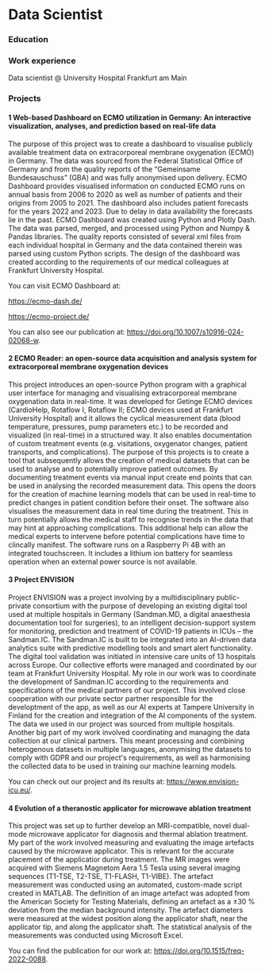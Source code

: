 # Data Scientist

### Education

### Work experience
Data scientist @ University Hospital Frankfurt am Main

### Projects
#### 1 Web-based Dashboard on ECMO utilization in Germany: An interactive visualization, analyses, and prediction based on real-life data
The purpose of this project was to create a dashboard to visualise publicly available treatment data on extracorporeal membrane oxygenation (ECMO) in Germany. The data was sourced from the Federal Statistical Office of Germany and from the quality reports of the “Gemeinsame Bundesauschuss” (GBA) and was fully anonymised upon delivery.
ECMO Dashboard provides visualised information on conducted ECMO runs on annual basis from 2006 to 2020 as well as number of patients and their origins from 2005 to 2021. The dashboard also includes patient forecasts for the years 2022 and 2023. Due to delay in data availability the forecasts lie in the past.
ECMO Dashboard was created using Python and Plotly Dash. The data was parsed, merged, and processed using Python and Numpy & Pandas libraries. The quality reports consisted of several xml files from each individual hospital in Germany and the data contained therein was parsed using custom Python scripts. The design of the dashboard was created according to the requirements of our medical colleagues at Frankfurt University Hospital. 

You can visit ECMO Dashboard at:

https://ecmo-dash.de/

https://ecmo-project.de/

You can also see our publication at:
https://doi.org/10.1007/s10916-024-02068-w.

#### 2 ECMO Reader: an open-source data acquisition and analysis system for extracorporeal membrane oxygenation devices
This project introduces an open-source Python program with a graphical user interface for managing and visualising extracorporeal membrane oxygenation data in real-time. It was developed for Getinge ECMO devices (CardioHelp, Rotaflow I, Rotaflow II; ECMO devices used at Frankfurt University Hospital) and it allows the cyclical measurement data (blood temperature, pressures, pump parameters etc.) to be recorded and visualized (in real-time) in a structured way. It also enables documentation of custom treatment events (e.g. visitations, oxygenator changes, patient transports, and complications). 
The purpose of this projects is to create a tool that subsequently allows the creation of medical datasets that can be used to analyse and to potentially improve patient outcomes. By documenting treatment events via manual input create end points that can be used in analysing the recorded measurement data. This opens the doors for the creation of machine learning models that can be used in real-time to predict changes in patient condition before their onset.
The software also visualises the measurement data in real time during the treatment. This in turn potentially allows the medical staff to recognise trends in the data that may hint at approaching complications. This additional help can allow the medical experts to intervene before potential complications have time to clincally manifest. 
The software runs on a Raspberry Pi 4B with an integrated touchscreen. It includes a lithium ion battery for seamless operation when an external power source is not available. 

#### 3 Project ENVISION
Project ENVISION was a project involving by a multidisciplinary public-private consortium with the purpose of developing an existing digital tool used at multiple hospitals in Germany (Sandman.MD, a digital anaesthesia documentation tool for surgeries), to an intelligent decision-support system for monitoring, prediction and treatment of COVID-19 patients in ICUs – the Sandman.IC. The Sandman.IC is built to be integrated into an AI-driven data analytics suite with predictive modelling tools and smart alert functionality. The digital tool validation was initiated in intensive care units of 13 hospitals across Europe.
Our collective efforts were managed and coordinated by our team at Frankfurt University Hospital. My role in our work was to coordinate the development of Sandman.IC according to the requirements and specifications of the medical partners of our project. This involved close cooperation with our private sector partner responsible for the developtment of the app, as well as our AI experts at Tampere University in Finland for the creation and integration of the AI components of the system. 
The data we used in our project was sourced from multiple hospitals. Another big part of my work involved coordinating and managing the data collection at our clinical partners. This meant processing and combining heterogenous datasets in multiple languages, anonymising the datasets to comply with GDPR and our project's requirements, as well as harmonising the collected data to be used in training our machine learning models.


You can check out our project and its results at:
https://www.envision-icu.eu/.


#### 4 Evolution of a theranostic applicator for microwave ablation treatment
This project was set up to further develop an MRI-compatible, novel dual-mode microwave applicator for diagnosis and thermal ablation treatment. My part of the work involved measuring and evaluating the image artefacts caused by the microwave applicator. This is relevant for the accurate placement of the applicatior during treatment. 
The MR images were acquired with Siemens Magnetom Aera 1.5 Tesla using several imaging sequences (T1-TSE, T2-TSE, T1-FLASH, T1-VIBE). The artefact measurement was conducted using an automated, custom-made script created in MATLAB. The definition of an image artefact was adopted from the American Society for Testing Materials, defining an artefact as a ±30 % deviation from the median background intensity. The artefact diameters were measured at the widest position along the applicator shaft, near the applicator tip, and along the applicator shaft. The statistical analysis of the measurements was conducted using Microsoft Excel. 

You can find the publication for our work at:
https://doi.org/10.1515/freq-2022-0088.
